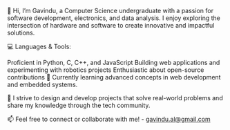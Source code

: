 👋 Hi, I’m Gavindu, a Computer Science undergraduate with a passion for software development, electronics, and data analysis. I enjoy exploring the intersection of hardware and software to create innovative and impactful solutions.

💻 Languages & Tools:

Proficient in Python, C, C++, and JavaScript
Building web applications and experimenting with robotics projects
Enthusiastic about open-source contributions
🌱 Currently learning advanced concepts in web development and embedded systems.

🚀 I strive to design and develop projects that solve real-world problems and share my knowledge through the tech community.

📫 Feel free to connect or collaborate with me! - gavindu.al@gmail.com

<!---
Gavinduachintha/Gavinduachintha is a ✨ special ✨ repository because its `README.md` (this file) appears on your GitHub profile.
You can click the Preview link to take a look at your changes.
--->
